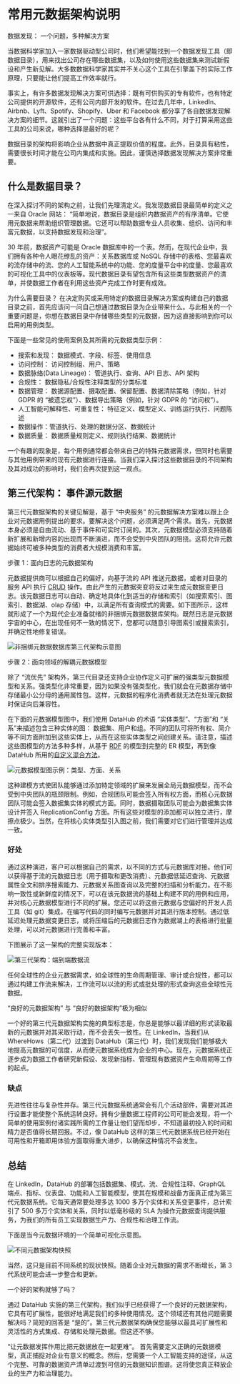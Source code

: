 
# 常用元数据架构说明

数据发现： 一个问题，多种解决方案

当数据科学家加入一家数据驱动型公司时，他们希望能找到一个数据发现工具（即数据目录），用来找出公司存在哪些数据集，以及如何使用这些数据集来测试新假设和产生新见解。大多数数据科学家其实并不关心这个工具在引擎盖下的实际工作原理，只要能让他们提高工作效率就行。

事实上，有许多数据发现解决方案可供选择：既有可供购买的专有软件，也有特定公司提供的开源软件，还有公司内部开发的软件。在过去几年中，LinkedIn、Airbnb、Lyft、Spotify、Shopify、Uber 和 Facebook 都分享了各自数据发现解决方案的细节。这就引出了一个问题：这些平台各有什么不同，对于打算采用这些工具的公司来说，哪种选择是最好的呢？

数据目录的架构将影响企业从数据中真正提取价值的程度。此外，目录具有粘性，需要很长时间才能在公司内集成和实施。因此，谨慎选择数据发现解决方案非常重要。

## 什么是数据目录？

在深入探讨不同的架构之前，让我们先理清定义。我发现数据目录最简单的定义之一来自 Oracle 网站： “简单地说，数据目录是组织内数据资产的有序清单。它使用元数据来帮助组织管理数据。它还可以帮助数据专业人员收集、组织、访问和丰富元数据，以支持数据发现和治理”。

30 年前，数据资产可能是 Oracle 数据库中的一个表。然而，在现代企业中，我们拥有各种令人眼花缭乱的资产：关系数据库或 NoSQL 存储中的表格、您最喜欢的流存储中的流、您的人工智能系统中的功能、您的度量平台中的度量、您最喜欢的可视化工具中的仪表板等。现代数据目录有望包含所有这些类型数据资产的清单，并使数据工作者在利用这些资产完成工作时更有成效。

为什么需要目录？
在决定购买或采用特定的数据目录解决方案或构建自己的数据目录之前，首先应该问一问自己想通过数据目录为企业带来什么。与此相关的一个重要问题是，你想在数据目录中存储哪些类型的元数据，因为这直接影响到你可以启用的用例类型。

下面是一些常见的使用案例及其所需的元数据类型示例：

- 搜索和发现： 数据模式、字段、标签、使用信息
- 访问控制： 访问控制组、用户、策略
- 数据脉络(Data Lineage)： 管道执行、查询、API 日志、API 架构
- 合规性： 数据隐私/合规性注释类型的分类标准
- 数据管理： 数据源配置、摄取配置、保留配置、数据清除策略（例如，针对 GDPR 的 “被遗忘权”）、数据导出策略（例如，针对 GDPR 的 “访问权”）。
- 人工智能可解释性、可重复性： 特征定义、模型定义、训练运行执行、问题陈述
- 数据操作：管道执行、处理的数据分区、数据统计
- 数据质量： 数据质量规则定义、规则执行结果、数据统计

一个有趣的现象是，每个用例通常都会带来自己的特殊元数据需求，但同时也需要与其他用例带来的现有元数据进行连接。当我们深入探讨这些数据目录的不同架构及其对成功的影响时，我们会再次提到这一观点。

## 第三代架构： 事件源元数据

第三代元数据架构的关键见解是，基于 “中央服务” 的元数据解决方案难以跟上企业对元数据用例提出的要求。要解决这个问题，必须满足两个需求。首先，元数据本身必须是自由流动、基于事件和可实时订阅的。其次，元数据模型必须支持随着新扩展和新增内容的出现而不断演进，而不会受到中央团队的阻挠。这将允许元数据始终可被多种类型的消费者大规模消费和丰富。

步骤 1：面向日志的元数据架构

元数据提供商可以根据自己的偏好，向基于流的 API 推送元数据，或者对目录的服务 API 执行 [CRUD](https://en.wikipedia.org/wiki/Create,_read,_update_and_delete) 操作。由此产生的元数据突变将反过来生成元数据变更日志。该元数据日志可以自动、确定地具体化到适当的存储和索引（如搜索索引、图索引、数据湖、olap 存储）中，以满足所有查询模式的需要。如下图所示，这样就形成了一个为现代企业准备就绪的非捆绑元数据数据库架构。既然日志是元数据宇宙的中心，在出现任何不一致的情况下，您都可以随意引导图索引或搜索索引，并确定性地修复错误。

![非捆绑元数据数据库第三代架构示意图](imgs/image.png)

步骤 2：面向领域的解耦元数据模型

除了 “流优先” 架构外，第三代目录还支持企业协作定义可扩展的强类型元数据模型和关系。强类型化非常重要，因为如果没有强类型化，我们就会在元数据存储中存储最小公分母的通用属性包。这样，元数据的程序化消费者就无法在处理元数据时保证向后兼容性。

在下面的元数据模型图中，我们使用 DataHub 的术语 “实体类型”、“方面”和 “关系”来描述包含三种实体的图： 数据集、用户和组。不同的团队可将所有权、简介等不同方面附加到这些实体上，从而在这些实体类型之间创建关系。请注意，描述这些图模型的方法多种多样，从基于 [RDF](https://en.wikipedia.org/wiki/Resource_Description_Framework) 的模型到完整的 ER 模型，再到像 DataHub 所用的[自定义混合方法](https://github.com/linkedin/datahub/blob/master/docs/how/metadata-modelling.md)。

![元数据模型图示例：类型、方面、关系](imgs/image1.png)

这种建模方式使团队能够通过添加特定领域的扩展来发展全局元数据模型，而不会受到中央团队的瓶颈限制。例如，合规团队可能会签入所有权方面，而核心元数据团队可能会签入数据集实体的模式方面。同时，数据摄取团队可能会为数据集实体设计并签入 ReplicationConfig 方面。所有这些对模型的添加都可以独立进行，摩擦点极少。当然，在将核心实体类型引入图之前，我们需要对它们进行管理并达成一致。

### 好处

通过这种演进，客户可以根据自己的需求，以不同的方式与元数据库对接。他们可以获得基于流的元数据日志（用于摄取和更改消费）、元数据低延迟查询、元数据属性全文和排序搜索能力、元数据关系图查询以及完整的扫描和分析能力。在不影响一致性或新鲜度的情况下，可以在该元数据流的基础上构建不同的用例和应用，并对核心元数据模型进行不同的扩展。您还可以将这些元数据与您偏好的开发人员工具（如 git）集成，在编写代码的同时编写元数据并对其进行版本控制。通过低延迟处理元数据变更日志，或将压缩后的元数据日志作为数据湖上的表格进行批量处理，可以对元数据进行完善和丰富。

下图展示了这一架构的完整实现版本：

![第三代架构：端到端数据流](imgs/image2.png)

任何全球性的企业元数据需求，如全球性的生命周期管理、审计或合规性，都可以通过构建工作流来解决，工作流可以以流的形式或批处理的形式查询这些全球性元数据。

“良好的元数据架构” 与 “良好的数据架构”极为相似

一个好的第三代元数据架构实施的典型标志是，你总是能够以最详细的形式读取最新的元数据并对其采取行动，而不会丢失一致性。在 LinkedIn，当我们从 WhereHows（第二代）过渡到 DataHub（第三代）时，我们发现我们能够极大地提高元数据的可信度，从而使元数据系统成为企业的中心。现在，元数据系统正逐步成为数据工作者研究新假设、发现新指标、管理现有数据资产生命周期等工作的起点。

### 缺点

先进性往往与复杂性并存。第三代元数据系统通常会有几个活动部件，需要对其进行设置才能使整个系统运转良好。拥有少量数据工程师的公司可能会发现，将一个简单的使用案例付诸实践所需的工作量让他们望而却步，不知道最初投入的时间和精力是否值得长期回报。不过，像 DataHub 这样的第三代元数据系统已经开始在可用性和开箱即用体验方面取得重大进步，以确保这种情况不会发生。

## 总结

在 LinkedIn，DataHub 的部署包括数据集、模式、流、合规性注释、GraphQL 端点、指标、仪表盘、功能和人工智能模型，使其在规模和战备方面真正成为第三代元数据系统。它每天通常要处理多达 1000 多万个实体和关系变更事件，总计索引了 500 多万个实体和关系，同时以低毫秒级的 SLA 为操作元数据查询提供服务，为我们的所有员工实现数据生产力、合规性和治理工作流。

下面是当今元数据环境的一个简单可视化示意图。

![不同元数据架构快照](imgs/image3.png)

当然，这只是目前不同系统的现状快照。随着企业对元数据的需求不断增长，第 3 代系统可能会进一步整合和更新。

一个好的架构就够了吗？

通过 DataHub 实施的第三代架构，我们似乎已经获得了一个良好的元数据架构，它具有可扩展性，能很好地满足我们的多种使用情况。这个领域还有其他问题需要解决吗？简短的回答是 “是的”。第三代元数据架构确保您能够以最具可扩展性和灵活性的方式集成、存储和处理元数据。但这还不够。

“让元数据发挥作用比把元数据放在一起更难”。
首先需要定义正确的元数据模型，真正捕捉对企业有意义的概念。然后，您需要一个人工智能支持的途径，从这个完整、可靠的数据资产清单过渡到可信的元数据知识图谱。这将使您真正释放企业的生产力和治理能力。
